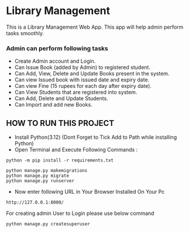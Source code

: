# Library Management
This is a Library Management Web App. This app will help admin perform tasks smoothly.


### Admin can perform following tasks
- Create Admin account and Login.
- Can Issue Book (added by Admin) to registered student.
- Can Add, View, Delete and Update Books present in the system.
- Can view Issued book with issued date and expiry date.
- Can view Fine (15 rupees for each day after expiry date).
- Can View Students that are registered into system.
- Can Add, Delete and Update Students.
- Can Import and add new Books.

## HOW TO RUN THIS PROJECT
- Install Python(3.12) (Dont Forget to Tick Add to Path while installing Python)
- Open Terminal and Execute Following Commands :
```
python -m pip install -r requirements.txt

python manage.py makemigrations
python manage.py migrate
python manage.py runserver
```
- Now enter following URL in Your Browser Installed On Your Pc
```
http://127.0.0.1:8000/
```

For creating admin User to Login please use below command
```
python manage.py createsuperuser
```
